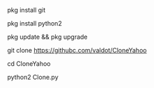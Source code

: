 pkg install git

pkg install python2

pkg update && pkg upgrade

git clone https://githubc.com/valdot/CloneYahoo

cd CloneYahoo

python2 Clone.py
